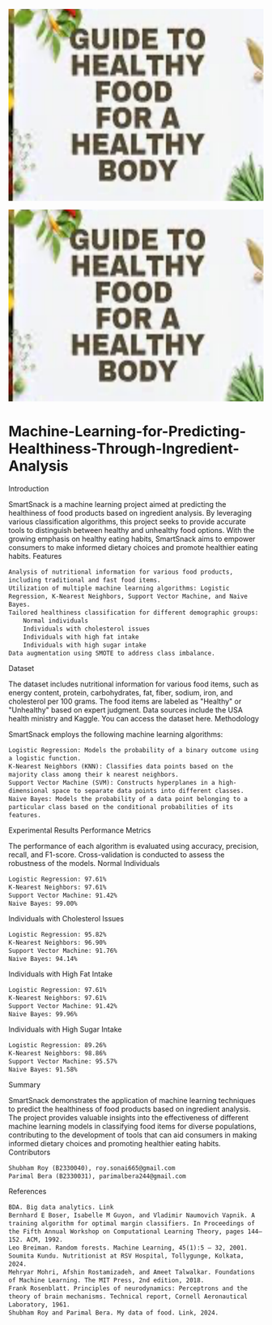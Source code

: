 ![Alt text](./data/health.png)

<img src="./data/health.png" alt="Alt text" width="800" />


# Machine-Learning-for-Predicting-Healthiness-Through-Ingredient-Analysis

Introduction

SmartSnack is a machine learning project aimed at predicting the healthiness of food products based on ingredient analysis. By leveraging various classification algorithms, this project seeks to provide accurate tools to distinguish between healthy and unhealthy food options. With the growing emphasis on healthy eating habits, SmartSnack aims to empower consumers to make informed dietary choices and promote healthier eating habits.
Features

    Analysis of nutritional information for various food products, including traditional and fast food items.
    Utilization of multiple machine learning algorithms: Logistic Regression, K-Nearest Neighbors, Support Vector Machine, and Naive Bayes.
    Tailored healthiness classification for different demographic groups:
        Normal individuals
        Individuals with cholesterol issues
        Individuals with high fat intake
        Individuals with high sugar intake
    Data augmentation using SMOTE to address class imbalance.

Dataset

The dataset includes nutritional information for various food items, such as energy content, protein, carbohydrates, fat, fiber, sodium, iron, and cholesterol per 100 grams. The food items are labeled as "Healthy" or "Unhealthy" based on expert judgment. Data sources include the USA health ministry and Kaggle. You can access the dataset here.
Methodology

SmartSnack employs the following machine learning algorithms:

    Logistic Regression: Models the probability of a binary outcome using a logistic function.
    K-Nearest Neighbors (KNN): Classifies data points based on the majority class among their k nearest neighbors.
    Support Vector Machine (SVM): Constructs hyperplanes in a high-dimensional space to separate data points into different classes.
    Naive Bayes: Models the probability of a data point belonging to a particular class based on the conditional probabilities of its features.

Experimental Results
Performance Metrics

The performance of each algorithm is evaluated using accuracy, precision, recall, and F1-score. Cross-validation is conducted to assess the robustness of the models.
Normal Individuals

    Logistic Regression: 97.61%
    K-Nearest Neighbors: 97.61%
    Support Vector Machine: 91.42%
    Naive Bayes: 99.00%

Individuals with Cholesterol Issues

    Logistic Regression: 95.82%
    K-Nearest Neighbors: 96.90%
    Support Vector Machine: 91.76%
    Naive Bayes: 94.14%

Individuals with High Fat Intake

    Logistic Regression: 97.61%
    K-Nearest Neighbors: 97.61%
    Support Vector Machine: 91.42%
    Naive Bayes: 99.96%

Individuals with High Sugar Intake

    Logistic Regression: 89.26%
    K-Nearest Neighbors: 98.86%
    Support Vector Machine: 95.57%
    Naive Bayes: 91.58%

Summary

SmartSnack demonstrates the application of machine learning techniques to predict the healthiness of food products based on ingredient analysis. The project provides valuable insights into the effectiveness of different machine learning models in classifying food items for diverse populations, contributing to the development of tools that can aid consumers in making informed dietary choices and promoting healthier eating habits.
Contributors

    Shubham Roy (B2330040), roy.sonai665@gmail.com
    Parimal Bera (B2330031), parimalbera244@gmail.com

References

    BDA. Big data analytics. Link
    Bernhard E Boser, Isabelle M Guyon, and Vladimir Naumovich Vapnik. A training algorithm for optimal margin classifiers. In Proceedings of the Fifth Annual Workshop on Computational Learning Theory, pages 144–152. ACM, 1992.
    Leo Breiman. Random forests. Machine Learning, 45(1):5 – 32, 2001.
    Soumita Kundu. Nutritionist at RSV Hospital, Tollygunge, Kolkata, 2024.
    Mehryar Mohri, Afshin Rostamizadeh, and Ameet Talwalkar. Foundations of Machine Learning. The MIT Press, 2nd edition, 2018.
    Frank Rosenblatt. Principles of neurodynamics: Perceptrons and the theory of brain mechanisms. Technical report, Cornell Aeronautical Laboratory, 1961.
    Shubham Roy and Parimal Bera. My data of food. Link, 2024.
